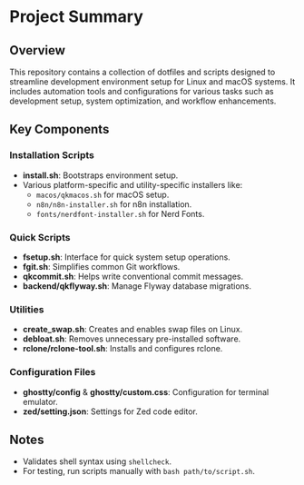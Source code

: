 # Project Summary

## Overview
This repository contains a collection of dotfiles and scripts designed to streamline development environment setup for Linux and macOS systems. It includes automation tools and configurations for various tasks such as development setup, system optimization, and workflow enhancements.

## Key Components
### Installation Scripts
- **install.sh**: Bootstraps environment setup.
- Various platform-specific and utility-specific installers like:
  - `macos/qkmacos.sh` for macOS setup.
  - `n8n/n8n-installer.sh` for n8n installation.
  - `fonts/nerdfont-installer.sh` for Nerd Fonts.

### Quick Scripts
- **fsetup.sh**: Interface for quick system setup operations.
- **fgit.sh**: Simplifies common Git workflows.
- **qkcommit.sh**: Helps write conventional commit messages.
- **backend/qkflyway.sh**: Manage Flyway database migrations.

### Utilities
- **create_swap.sh**: Creates and enables swap files on Linux.
- **debloat.sh**: Removes unnecessary pre-installed software.
- **rclone/rclone-tool.sh**: Installs and configures rclone.

### Configuration Files
- **ghostty/config** & **ghostty/custom.css**: Configuration for terminal emulator.
- **zed/setting.json**: Settings for Zed code editor.

## Notes
- Validates shell syntax using `shellcheck`.
- For testing, run scripts manually with `bash path/to/script.sh`.
